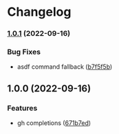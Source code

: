 # Changelog

### [1.0.1](https://github.com/joke/zim-github-cli/compare/v1.0.0...v1.0.1) (2022-09-16)


### Bug Fixes

* asdf command fallback ([b7f5f5b](https://github.com/joke/zim-github-cli/commit/b7f5f5b24dbee28793d8d5bc377e2eeb3224f814))

## 1.0.0 (2022-09-16)


### Features

* gh completions ([671b7ed](https://github.com/joke/zim-github-cli/commit/671b7ed83bdc27c3b186ef8160faa05f3580835a))
